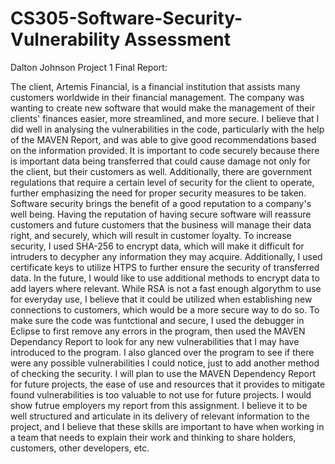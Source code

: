 # CS305-Software-Security- Vulnerability Assessment

Dalton Johnson Project 1 Final Report:

The client, Artemis Financial, is a financial institution that assists many customers worldwide in their financial management.  The company was wanting to create new software that would make the management of their clients' finances easier, more streamlined, and more secure.  I believe that I did well in analysing the vulnerabilities in the code, particularly with the help of the MAVEN Report, and was able to give good recommendations based on the information provided.  It is important to code securely because there is important data being transferred that could cause damage not only for the client, but their customers as well.  Additionally, there are government regulations that require a certain level of security for the client to operate, further emphasizing the need for proper security measures to be taken.  Software security brings the benefit of a good reputation to a company's well being.  Having the reputation of having secure software will reassure customers and future customers that the business will manage their data right, and securely, which will result in customer loyalty.  To increase security, I used SHA-256 to encrypt data, which will make it difficult for intruders to decypher any information they may acquire.  Additionally, I used certificate keys to utilize HTPS to further ensure the security of transferred data.  In the future, I would like to use additional methods to encrypt data to add layers where relevant.  While RSA is not a fast enough algorythm to use for everyday use, I believe that it could be utilized when establishing new connections to customers, which would be a more secure way to do so.  To make sure the code was funtctional and secure, I used the debugger in Eclipse to first remove any errors in the program, then used the MAVEN Dependancy Report to look for any new vulnerabilities that I may have introduced to the program.  I also glanced over the program to see if there were any possible vulnerabilities I could notice, just to add another method of checking the security.  I will plan to use the MAVEN Dependency Report for future projects, the ease of use and resources that it provides to mitigate found vulnerabilities is too valuable to not use for future projects.  I would show futrue employers my report from this assignment.  I believe it to be well structured and articulate in its delivery of relevant information to the project, and I believe that these skills are important to have when working in a team that needs to explain their work and thinking to share holders, customers, other developers, etc.
